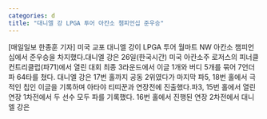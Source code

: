 ```yaml
---
categories: d
title: "대니엘 강 LPGA 투어 아칸소 챔피언십 준우승"
---
```

[매일일보 한종훈 기자] 미국 교포 대니엘 강이 LPGA 투어 월마트 NW 아칸소 챔피언십에서 준우승을 차지했다.대니엘 강은 26일(한국시간) 미국 아칸소주 로저스의 피너클 컨트리클럽(파71)에서 열린 대회 최종 3라운드에서 이글 1개와 버디 5개를 묶어 7언더파 64타를 쳤다. 대니엘 강은 17번 홀까지 공동 2위였다가 마지막 파5, 18번 홀에서 극적인 칩인 이글을 기록하며 아타야 티띠꾼과 연장전에 진출했다.파3, 15번 홀에서 열린 연장 1차전에서 두 선수 모두 파를 기록했다. 16번 홀에서 진행된 연장 2차전에서 대니엘 강은